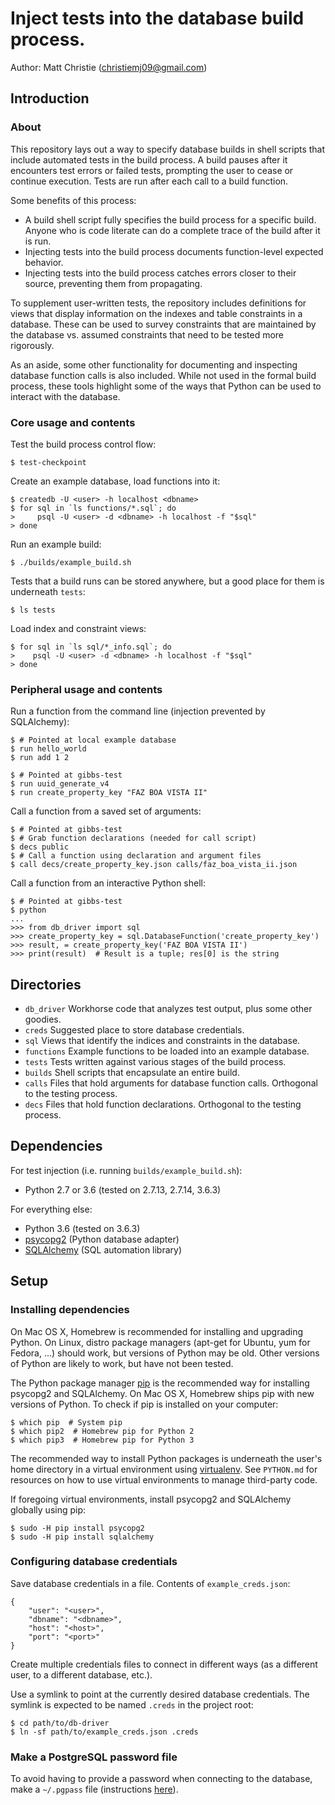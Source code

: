 # Inject tests into the database build process.

Author: Matt Christie (christiemj09@gmail.com)

## Introduction

### About

This repository lays out a way to specify database builds in shell scripts that
include automated tests in the build process. A build pauses after it encounters
test errors or failed tests, prompting the user to cease or continue execution.
Tests are run after each call to a build function.

Some benefits of this process:

* A build shell script fully specifies the build process for a specific build. Anyone who is code literate can do a complete trace of the build after it is run.
* Injecting tests into the build process documents function-level expected behavior.
* Injecting tests into the build process catches errors closer to their source, preventing them from propagating.

To supplement user-written tests, the repository includes definitions for views that display
information on the indexes and table constraints in a database. These can be used to survey
constraints that are maintained by the database vs. assumed constraints that need to be tested
more rigorously.

As an aside, some other functionality for documenting and inspecting database function calls
is also included. While not used in the formal build process, these tools highlight some
of the ways that Python can be used to interact with the database.

### Core usage and contents

Test the build process control flow:

```
$ test-checkpoint
```

Create an example database, load functions into it:

```
$ createdb -U <user> -h localhost <dbname>
$ for sql in `ls functions/*.sql`; do
>     psql -U <user> -d <dbname> -h localhost -f "$sql"
> done
```

Run an example build:

```
$ ./builds/example_build.sh
```

Tests that a build runs can be stored anywhere, but a good place for them is underneath `tests`:

```
$ ls tests
```

Load index and constraint views:

```
$ for sql in `ls sql/*_info.sql`; do
>    psql -U <user> -d <dbname> -h localhost -f "$sql"
> done
```

### Peripheral usage and contents

Run a function from the command line (injection prevented by SQLAlchemy):

```
$ # Pointed at local example database
$ run hello_world
$ run add 1 2

$ # Pointed at gibbs-test
$ run uuid_generate_v4
$ run create_property_key "FAZ BOA VISTA II"
```

Call a function from a saved set of arguments:

```
$ # Pointed at gibbs-test
$ # Grab function declarations (needed for call script)
$ decs public
$ # Call a function using declaration and argument files
$ call decs/create_property_key.json calls/faz_boa_vista_ii.json
```

Call a function from an interactive Python shell:

```
$ # Pointed at gibbs-test
$ python
...
>>> from db_driver import sql
>>> create_property_key = sql.DatabaseFunction('create_property_key')
>>> result, = create_property_key('FAZ BOA VISTA II')
>>> print(result)  # Result is a tuple; res[0] is the string
```

## Directories

* `db_driver` Workhorse code that analyzes test output, plus some other goodies.
* `creds` Suggested place to store database credentials.
* `sql` Views that identify the indices and constraints in the database.
* `functions` Example functions to be loaded into an example database.
* `tests` Tests written against various stages of the build process.
* `builds` Shell scripts that encapsulate an entire build.
* `calls` Files that hold arguments for database function calls. Orthogonal to the testing process.
* `decs` Files that hold function declarations. Orthogonal to the testing process.

## Dependencies

For test injection (i.e. running `builds/example_build.sh`):

* Python 2.7 or 3.6 (tested on 2.7.13, 2.7.14, 3.6.3)

For everything else:

* Python 3.6 (tested on 3.6.3)
* [psycopg2](http://initd.org/psycopg/docs/) (Python database adapter)
* [SQLAlchemy](https://www.sqlalchemy.org/) (SQL automation library)

## Setup

### Installing dependencies

On Mac OS X, Homebrew is recommended for installing and upgrading Python. On Linux,
distro package managers (apt-get for Ubuntu, yum for Fedora, ...) should work, but
versions of Python may be old. Other versions of Python are likely to work, but
have not been tested.

The Python package manager [pip](https://pip.pypa.io/en/stable/) is the recommended
way for installing psycopg2 and SQLAlchemy. On Mac OS X, Homebrew ships pip with new
versions of Python. To check if pip is installed on your computer:

```
$ which pip  # System pip
$ which pip2  # Homebrew pip for Python 2
$ which pip3  # Homebrew pip for Python 3
```

The recommended way to install Python packages is underneath the user's home directory
in a virtual environment using [virtualenv](https://virtualenv.pypa.io/en/stable/). See
`PYTHON.md` for resources on how to use virtual environments to manage third-party code.

If foregoing virtual environments, install psycopg2 and SQLAlchemy globally using pip:

```
$ sudo -H pip install psycopg2
$ sudo -H pip install sqlalchemy
```

### Configuring database credentials

Save database credentials in a file. Contents of `example_creds.json`:

```
{
    "user": "<user>",
    "dbname": "<dbname>",
    "host": "<host>",
    "port": "<port>"
}
```

Create multiple credentials files to connect in different ways (as a different user,
to a different database, etc.).

Use a symlink to point at the currently desired database credentials.
The symlink is expected to be named `.creds` in the project root:

```
$ cd path/to/db-driver
$ ln -sf path/to/example_creds.json .creds
```

### Make a PostgreSQL password file

To avoid having to provide a password when connecting to the database, make a `~/.pgpass` file
(instructions [here](https://www.postgresql.org/docs/9.6/static/libpq-pgpass.html)).


